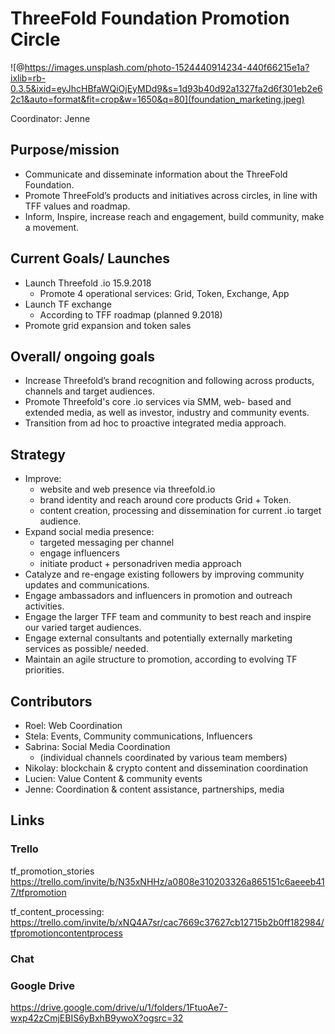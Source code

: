 # ThreeFold Foundation Promotion Circle

![@https://images.unsplash.com/photo-1524440914234-440f66215e1a?ixlib=rb-0.3.5&ixid=eyJhcHBfaWQiOjEyMDd9&s=1d93b40d92a1327fa2d6f301eb2e62c1&auto=format&fit=crop&w=1650&q=80](foundation_marketing.jpeg)

Coordinator: Jenne

## Purpose/mission
- Communicate and disseminate information about the ThreeFold Foundation. 
- Promote ThreeFold’s products and initiatives across circles, in line with TFF values and roadmap. 
- Inform, Inspire, increase reach and engagement, build community, make a movement.

## Current Goals/ Launches 
- Launch Threefold .io 15.9.2018 
  * Promote 4 operational services: Grid, Token, Exchange, App
- Launch TF exchange
  * According to TFF roadmap (planned 9.2018) 
- Promote grid expansion and token sales

## Overall/ ongoing goals
- Increase Threefold’s brand recognition and following across products, channels and target audiences.
- Promote Threefold's core .io services via SMM, web- based and extended media, as well as investor, industry and community events.
- Transition from ad hoc to proactive integrated media approach.

## Strategy
- Improve: 
  * website and web presence via threefold.io
  * brand identity and reach around core products Grid + Token.
  *  content creation, processing and dissemination for current .io target audience.
- Expand social media presence:
  * targeted messaging per channel
  * engage influencers
  * initiate product + personadriven media approach
- Catalyze and re-engage existing followers by improving community updates and communications.
- Engage ambassadors and influencers in promotion and outreach activities.
- Engage the larger TFF team and community to best reach and inspire our varied target audiences.
- Engage external consultants and potentially externally marketing services as possible/ needed.
- Maintain an agile structure to promotion, according to evolving TF priorities.

## Contributors
- Roel:  Web Coordination
- Stela: Events, Community communications, Influencers
- Sabrina: Social Media Coordination
  * (individual channels coordinated by various team members)
- Nikolay: blockchain & crypto content and dissemination coordination
- Lucien: Value Content & community events
- Jenne: Coordination & content assistance, partnerships, media

## Links

### Trello

tf_promotion_stories https://trello.com/invite/b/N35xNHHz/a0808e310203326a865151c6aeeeb417/tfpromotion

tf_content_processing:
https://trello.com/invite/b/xNQ4A7sr/cac7669c37627cb12715b2b0ff182984/tfpromotioncontentprocess


### Chat

   
### Google Drive

https://drive.google.com/drive/u/1/folders/1FtuoAe7-wxp42zCmjEBIS6yBxhB9ywoX?ogsrc=32

